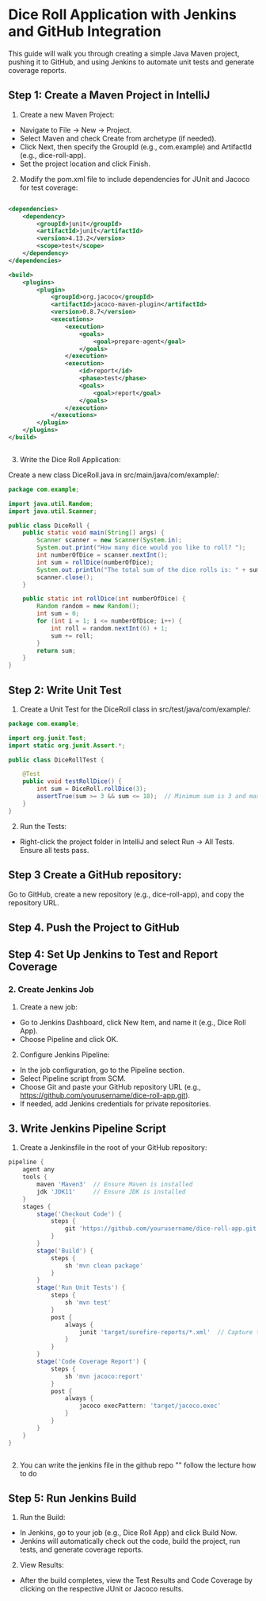 # Dice Roll Application with Jenkins and GitHub Integration
This guide will walk you through creating a simple Java Maven project, pushing it to GitHub, and using Jenkins to automate unit tests and generate coverage reports.

## Step 1: Create a Maven Project in IntelliJ

1. Create a new Maven Project:
- Navigate to File -> New -> Project.
- Select Maven and check Create from archetype (if needed).
- Click Next, then specify the GroupId (e.g., com.example) and ArtifactId (e.g., dice-roll-app).
- Set the project location and click Finish.

2. Modify the pom.xml file to include dependencies for JUnit and Jacoco for test coverage:

```xml

<dependencies>
    <dependency>
        <groupId>junit</groupId>
        <artifactId>junit</artifactId>
        <version>4.13.2</version>
        <scope>test</scope>
    </dependency>
</dependencies>

<build>
    <plugins>
        <plugin>
            <groupId>org.jacoco</groupId>
            <artifactId>jacoco-maven-plugin</artifactId>
            <version>0.8.7</version>
            <executions>
                <execution>
                    <goals>
                        <goal>prepare-agent</goal>
                    </goals>
                </execution>
                <execution>
                    <id>report</id>
                    <phase>test</phase>
                    <goals>
                        <goal>report</goal>
                    </goals>
                </execution>
            </executions>
        </plugin>
    </plugins>
</build>



```
3. Write the Dice Roll Application:

Create a new class DiceRoll.java in src/main/java/com/example/:

```java
package com.example;

import java.util.Random;
import java.util.Scanner;

public class DiceRoll {
    public static void main(String[] args) {
        Scanner scanner = new Scanner(System.in);
        System.out.print("How many dice would you like to roll? ");
        int numberOfDice = scanner.nextInt();
        int sum = rollDice(numberOfDice);
        System.out.println("The total sum of the dice rolls is: " + sum);
        scanner.close();
    }

    public static int rollDice(int numberOfDice) {
        Random random = new Random();
        int sum = 0;
        for (int i = 1; i <= numberOfDice; i++) {
            int roll = random.nextInt(6) + 1;
            sum += roll;
        }
        return sum;
    }
}


```
## Step 2: Write Unit Test
1. Create a Unit Test for the DiceRoll class in src/test/java/com/example/:

```java
package com.example;

import org.junit.Test;
import static org.junit.Assert.*;

public class DiceRollTest {

    @Test
    public void testRollDice() {
        int sum = DiceRoll.rollDice(3);
        assertTrue(sum >= 3 && sum <= 18);  // Minimum sum is 3 and max is 18 for 3 dice
    }
}


```

2. Run the Tests:

- Right-click the project folder in IntelliJ and select Run -> All Tests. Ensure all tests pass.

## Step 3 Create a GitHub repository:

Go to GitHub, create a new repository (e.g., dice-roll-app), and copy the repository URL.

## Step 4. Push the Project to GitHub



## Step 4: Set Up Jenkins to Test and Report Coverage

### 2. Create Jenkins Job
1. Create a new job:

- Go to Jenkins Dashboard, click New Item, and name it (e.g., Dice Roll App).
- Choose Pipeline and click OK.
2. Configure Jenkins Pipeline:

- In the job configuration, go to the Pipeline section.
- Select Pipeline script from SCM.
- Choose Git and paste your GitHub repository URL (e.g., https://github.com/yourusername/dice-roll-app.git).
- If needed, add Jenkins credentials for private repositories.


## 3. Write Jenkins Pipeline Script
1. Create a Jenkinsfile in the root of your GitHub repository:
```groovy
pipeline {
    agent any
    tools {
        maven 'Maven3'  // Ensure Maven is installed
        jdk 'JDK11'     // Ensure JDK is installed
    }
    stages {
        stage('Checkout Code') {
            steps {
                git 'https://github.com/yourusername/dice-roll-app.git'
            }
        }
        stage('Build') {
            steps {
                sh 'mvn clean package'
            }
        }
        stage('Run Unit Tests') {
            steps {
                sh 'mvn test'
            }
            post {
                always {
                    junit 'target/surefire-reports/*.xml'  // Capture test reports
                }
            }
        }
        stage('Code Coverage Report') {
            steps {
                sh 'mvn jacoco:report'
            }
            post {
                always {
                    jacoco execPattern: 'target/jacoco.exec'
                }
            }
        }
    }
}



```

2. You can write the jenkins file in the github repo "" follow the lecture how to do



## Step 5: Run Jenkins Build
1. Run the Build:

- In Jenkins, go to your job (e.g., Dice Roll App) and click Build Now.
- Jenkins will automatically check out the code, build the project, run tests, and generate coverage reports.

2. View Results:

- After the build completes, view the Test Results and Code Coverage by clicking on the respective JUnit or Jacoco results.








